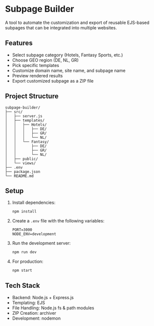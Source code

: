 # Subpage Builder

A tool to automate the customization and export of reusable EJS-based subpages that can be integrated into multiple websites.

## Features

- Select subpage category (Hotels, Fantasy Sports, etc.)
- Choose GEO region (DE, NL, GR)
- Pick specific templates
- Customize domain name, site name, and subpage name
- Preview rendered results
- Export customized subpage as a ZIP file

## Project Structure

```
subpage-builder/
├── src/
│   ├── server.js
│   ├── templates/
│   │   ├── Hotels/
│   │   │   ├── DE/
│   │   │   ├── GR/
│   │   │   └── NL/
│   │   └── Fantasy/
│   │       ├── DE/
│   │       ├── GR/
│   │       └── NL/
│   ├── public/
│   └── views/
├── .env
├── package.json
└── README.md
```

## Setup

1. Install dependencies:
   ```bash
   npm install
   ```

2. Create a `.env` file with the following variables:
   ```
   PORT=3000
   NODE_ENV=development
   ```

3. Run the development server:
   ```bash
   npm run dev
   ```

4. For production:
   ```bash
   npm start
   ```

## Tech Stack

- Backend: Node.js + Express.js
- Templating: EJS
- File Handling: Node.js fs & path modules
- ZIP Creation: archiver
- Development: nodemon

